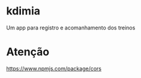 # kdimia
Um app para registro e acomanhamento dos treinos

# Atenção
https://www.npmjs.com/package/cors